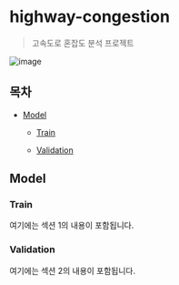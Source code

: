 # highway-congestion

> 고속도로 혼잡도 분석 프로젝트

![image](https://github.com/user-attachments/assets/3e0095f8-ebd8-4aab-93ce-2ef7460131c3)

## 목차
* [Model](#Model)

  * [Train](#Train)

  * [Validation](#Validation)

## Model

### Train

여기에는 섹션 1의 내용이 포함됩니다.

### Validation

여기에는 섹션 2의 내용이 포함됩니다.
